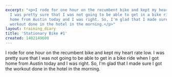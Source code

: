 ```yaml
---
excerpt: "<p>I rode for one hour on the recumbent bike and kept my heart rate low.
  I was pretty sure that I was not going to be able to get in a bike ride when I got
  home from Austin today and I was right. So, I'm glad that I made sure I got the
  workout done in the hotel in the morning.</p>"
layout: training_diary
title: 'Stationary Bike #1'
created: 1402149600
---
```

<p>I rode for one hour on the recumbent bike and kept my heart rate low. I was pretty sure that I was not going to be able to get in a bike ride when I got home from Austin today and I was right. So, I'm glad that I made sure I got the workout done in the hotel in the morning.</p>
